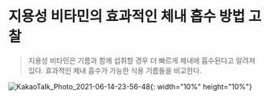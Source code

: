  지용성 비타민의 효과적인 체내 흡수 방법 고찰 
=============================
> 지용성 비타민은 기름과 함께 섭취할 경우 더 빠르게 체내에 흡수된다고 알려져있다. 효과적인 체내 흡수가 가능한 식용 기름들을 비교한다.

![KakaoTalk_Photo_2021-06-14-23-56-48](https://user-images.githubusercontent.com/115014576/194066059-537dc8bb-5b02-4546-870f-a50ed7ac58cd.jpeg){: width="10%" height="10%"}
